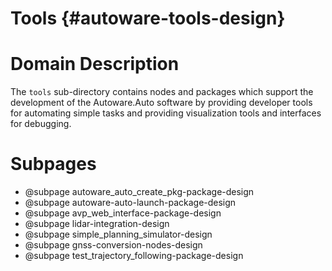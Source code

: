 Tools {#autoware-tools-design}
=====

# Domain Description

The `tools` sub-directory contains nodes and packages which support the development of the
Autoware.Auto software by providing developer tools for automating simple tasks and providing
visualization tools and interfaces for debugging.

# Subpages

- @subpage autoware_auto_create_pkg-package-design
- @subpage autoware-auto-launch-package-design
- @subpage avp_web_interface-package-design
- @subpage lidar-integration-design
- @subpage simple_planning_simulator-design
- @subpage gnss-conversion-nodes-design
- @subpage test_trajectory_following-package-design
